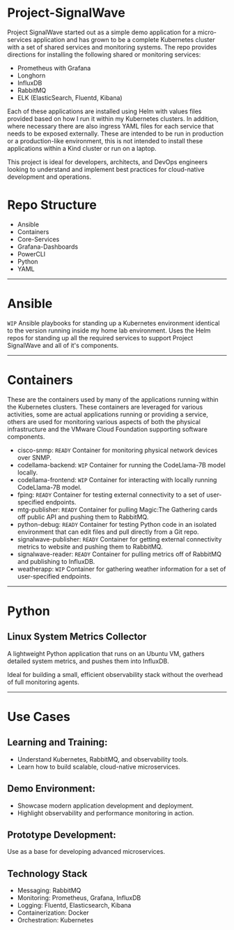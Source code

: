 # Project-SignalWave
Project SignalWave started out as a simple demo application for a micro-services application and has grown to be a complete Kubernetes cluster with a set of shared services
and monitoring systems. The repo provides directions for installing the following shared or monitoring services:

* Prometheus with Grafana
* Longhorn
* InfluxDB
* RabbitMQ
* ELK (ElasticSearch, Fluentd, Kibana)

Each of these applications are installed using Helm with values files provided based on how I run it within my Kubernetes clusters. In addition, where necessary there
are also ingress YAML files for each service that needs to be exposed externally. These are intended to be run in production or a production-like environment, this is not
intended to install these applications within a Kind cluster or run on a laptop.

This project is ideal for developers, architects, and DevOps engineers looking to understand and implement best practices for cloud-native development and operations.

# Repo Structure

- Ansible
- Containers
- Core-Services
- Grafana-Dashboards
- PowerCLI
- Python
- YAML

---
# Ansible
`WIP` Ansible playbooks for standing up a Kubernetes environment identical to the version running inside my home lab environment. Uses the Helm repos for standing up all the required services to support Project SignalWave and all of it's components.

---
# Containers
These are the containers used by many of the applications running within the Kubernetes clusters. These containers are leveraged for various activities, some are actual
applications running or providing a service, others are used for monitoring various aspects of both the physical infrastructure and the VMware Cloud Foundation supporting
software components.

- cisco-snmp: `READY` Container for monitoring physical network devices over SNMP.
- codellama-backend: `WIP` Container for running the CodeLlama-7B model locally.
- codellama-frontend: `WIP` Container for interacting with locally running CodeLlama-7B model.
- fping: `READY` Container for testing external connectivity to a set of user-specified endpoints.
- mtg-publisher: `READY` Container for pulling Magic:The Gathering cards off public API and pushing them to RabbitMQ.
- python-debug: `READY` Container for testing Python code in an isolated environment that can edit files and pull directly from a Git repo.
- signalwave-publisher: `READY` Container for getting external connectivity metrics to website and pushing them to RabbitMQ.
- signalwave-reader: `READY` Container for pulling metrics off of RabbitMQ and publishing to InfluxDB.
- weatherapp: `WIP` Container for gathering weather information for a set of user-specified endpoints.

---
# Python

## Linux System Metrics Collector

A lightweight Python application that runs on an Ubuntu VM, gathers detailed system metrics, and pushes them into InfluxDB.

Ideal for building a small, efficient observability stack without the overhead of full monitoring agents.

---
# Use Cases
## Learning and Training:

- Understand Kubernetes, RabbitMQ, and observability tools.
- Learn how to build scalable, cloud-native microservices.

## Demo Environment:

- Showcase modern application development and deployment.
- Highlight observability and performance monitoring in action.

## Prototype Development:

Use as a base for developing advanced microservices.

## Technology Stack

- Messaging: RabbitMQ
- Monitoring: Prometheus, Grafana, InfluxDB
- Logging: Fluentd, Elasticsearch, Kibana
- Containerization: Docker
- Orchestration: Kubernetes